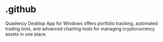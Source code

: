 # .github
Quadency Desktop App for Windows offers portfolio tracking, automated trading bots, and advanced charting tools for managing cryptocurrency assets in one place.
